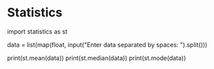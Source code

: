 # Statistics

import statistics as st

data = list(map(float, input("Enter data separated by spaces: ").split()))

print(st.mean(data))
print(st.median(data))
print(st.mode(data))

